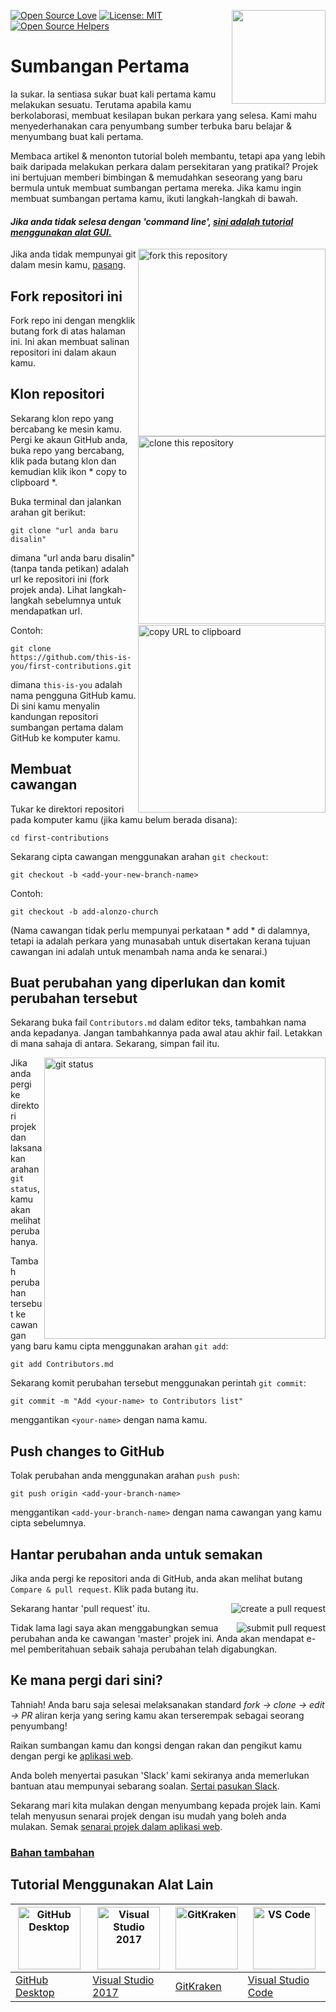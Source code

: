 [![Open Source Love](https://badges.frapsoft.com/os/v1/open-source.svg?v=103)](https://github.com/ellerbrock/open-source-badges/)
[<img align="right" width="150" src="assets/join-slack-team.png">](https://join.slack.com/t/firstcontributors/shared_invite/enQtNjkxNzQwNzA2MTMwLTVhMWJjNjg2ODRlNWZhNjIzYjgwNDIyZWYwZjhjYTQ4OTBjMWM0MmFhZDUxNzBiYzczMGNiYzcxNjkzZDZlMDM)
[![License: MIT](https://img.shields.io/badge/License-MIT-green.svg)](https://opensource.org/licenses/MIT)
[![Open Source Helpers](https://www.codetriage.com/roshanjossey/first-contributions/badges/users.svg)](https://www.codetriage.com/roshanjossey/first-contributions)


# Sumbangan Pertama

Ia sukar. Ia sentiasa sukar buat kali pertama kamu melakukan sesuatu. Terutama apabila kamu berkolaborasi, membuat kesilapan bukan perkara yang selesa. Kami mahu menyederhanakan cara penyumbang sumber terbuka baru belajar & menyumbang buat kali pertama.

Membaca artikel & menonton tutorial boleh membantu, tetapi apa yang lebih baik daripada melakukan perkara dalam persekitaran yang pratikal? Projek ini bertujuan memberi bimbingan & memudahkan seseorang yang baru bermula untuk membuat sumbangan pertama mereka. Jika kamu ingin membuat sumbangan pertama kamu, ikuti langkah-langkah di bawah.

#### *Jika anda tidak selesa dengan 'command line', [sini adalah tutorial menggunakan alat GUI.]( #tutorials-using-other-tools )*

<img align="right" width="300" src="assets/fork.png" alt="fork this repository" />

Jika anda tidak mempunyai git dalam mesin kamu, [pasang](https://help.github.com/articles/set-up-git/).

## Fork repositori ini

Fork repo ini dengan mengklik butang fork di atas halaman ini.
Ini akan membuat salinan repositori ini dalam akaun kamu.

## Klon repositori

<img align="right" width="300" src="assets/clone.png" alt="clone this repository" />

Sekarang klon repo yang bercabang ke mesin kamu. Pergi ke akaun GitHub anda, buka repo yang bercabang, klik pada butang klon dan kemudian klik ikon * copy to clipboard *.

Buka terminal dan jalankan arahan git berikut:

```
git clone "url anda baru disalin"
```
dimana "url anda baru disalin" (tanpa tanda petikan) adalah url ke repositori ini (fork projek anda). Lihat langkah-langkah sebelumnya untuk mendapatkan url.

<img align="right" width="300" src="assets/copy-to-clipboard.png" alt="copy URL to clipboard" />

Contoh:
```
git clone https://github.com/this-is-you/first-contributions.git
```
dimana `this-is-you` adalah nama pengguna GitHub kamu. Di sini kamu menyalin kandungan repositori sumbangan pertama dalam GitHub ke komputer kamu.

## Membuat cawangan

Tukar ke direktori repositori pada komputer kamu (jika kamu belum berada disana):

```
cd first-contributions
```
Sekarang cipta cawangan menggunakan arahan `git checkout`:
```
git checkout -b <add-your-new-branch-name>
```

Contoh:
```
git checkout -b add-alonzo-church
```
(Nama cawangan tidak perlu mempunyai perkataan * add * di dalamnya, tetapi ia adalah perkara yang munasabah untuk disertakan kerana tujuan cawangan ini adalah untuk menambah nama anda ke senarai.)

## Buat perubahan yang diperlukan dan komit perubahan tersebut

Sekarang buka fail `Contributors.md` dalam editor teks, tambahkan nama anda kepadanya. Jangan tambahkannya pada awal atau akhir fail. Letakkan di mana sahaja di antara. Sekarang, simpan fail itu.

<img align="right" width="450" src="assets/git-status.png" alt="git status" />


Jika anda pergi ke direktori projek dan laksanakan arahan `git status`, kamu akan melihat perubahanya.

Tambah perubahan tersebut ke cawangan yang baru kamu cipta menggunakan arahan `git add`:

```
git add Contributors.md
```

Sekarang komit perubahan tersebut menggunakan perintah `git commit`:
```
git commit -m "Add <your-name> to Contributors list"
```
menggantikan `<your-name>` dengan nama kamu.

## Push changes to GitHub

Tolak perubahan anda menggunakan arahan `push push`:
```
git push origin <add-your-branch-name>
```
menggantikan `<add-your-branch-name>` dengan nama cawangan yang kamu cipta sebelumnya.

## Hantar perubahan anda untuk semakan

Jika anda pergi ke repositori anda di GitHub, anda akan melihat butang `Compare & pull request`. Klik pada butang itu.

<img style="float: right;" src="assets/compare-and-pull.png" alt="create a pull request" />

Sekarang hantar 'pull request' itu.

<img style="float: right;" src="assets/submit-pull-request.png" alt="submit pull request" />

Tidak lama lagi saya akan menggabungkan semua perubahan anda ke cawangan 'master' projek ini. Anda akan mendapat e-mel pemberitahuan sebaik sahaja perubahan telah digabungkan.

## Ke mana pergi dari sini?

Tahniah! Anda baru saja selesai melaksanakan standard _fork -> clone -> edit -> PR_ aliran kerja yang sering kamu akan terserempak sebagai seorang penyumbang!

Raikan sumbangan kamu dan kongsi dengan rakan dan pengikut kamu dengan pergi ke [aplikasi web](https://roshanjossey.github.io/first-contributions/#social-share).

Anda boleh menyertai pasukan 'Slack' kami sekiranya anda memerlukan bantuan atau mempunyai sebarang soalan. [Sertai pasukan Slack](https://join.slack.com/t/firstcontributors/shared_invite/enQtMzE1MTYwNzI3ODQ0LTZiMDA2OGI2NTYyNjM1MTFiNTc4YTRhZTg4OWZjMzA0ZWZmY2UxYzVkMzI1ZmVmOWI4ODdkZWQwNTM2NDVmNjY).

Sekarang mari kita mulakan dengan menyumbang kepada projek lain. Kami telah menyusun senarai projek dengan isu mudah yang boleh anda mulakan. Semak [senarai projek dalam aplikasi web](https://roshanjossey.github.io/first-contributions/#project-list).

### [Bahan tambahan](../additional-material/git_workflow_scenarios/additional-material.md)


## Tutorial Menggunakan Alat Lain

|<a href="../github-desktop-tutorial.md"><img alt="GitHub Desktop" src="https://desktop.github.com/images/desktop-icon.svg" width="100"></a>|<a href="../github-windows-vs2017-tutorial.md"><img alt="Visual Studio 2017" src="https://upload.wikimedia.org/wikipedia/commons/c/cd/Visual_Studio_2017_Logo.svg" width="100"></a>|<a href="../gitkraken-tutorial.md"><img alt="GitKraken" src="/assets/gk-icon.png" width="100"></a>|<a href="../github-windows-vs-code-tutorial.md"><img alt="VS Code" src="https://upload.wikimedia.org/wikipedia/commons/2/2d/Visual_Studio_Code_1.18_icon.svg" width=100></a>|
|---|---|---|---|
|[GitHub Desktop](../github-desktop-tutorial.md)|[Visual Studio 2017](../github-windows-vs2017-tutorial.md)|[GitKraken](../gitkraken-tutorial.md)|[Visual Studio Code](../github-windows-vs-code-tutorial.md)|
